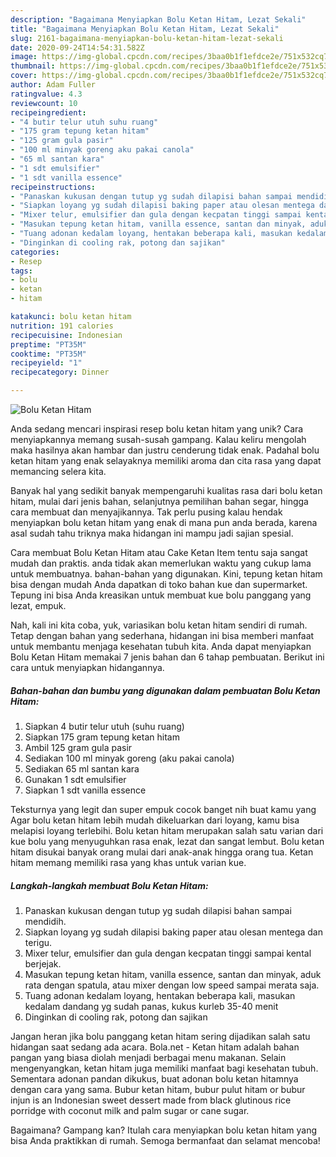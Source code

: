 ```yaml
---
description: "Bagaimana Menyiapkan Bolu Ketan Hitam, Lezat Sekali"
title: "Bagaimana Menyiapkan Bolu Ketan Hitam, Lezat Sekali"
slug: 2161-bagaimana-menyiapkan-bolu-ketan-hitam-lezat-sekali
date: 2020-09-24T14:54:31.582Z
image: https://img-global.cpcdn.com/recipes/3baa0b1f1efdce2e/751x532cq70/bolu-ketan-hitam-foto-resep-utama.jpg
thumbnail: https://img-global.cpcdn.com/recipes/3baa0b1f1efdce2e/751x532cq70/bolu-ketan-hitam-foto-resep-utama.jpg
cover: https://img-global.cpcdn.com/recipes/3baa0b1f1efdce2e/751x532cq70/bolu-ketan-hitam-foto-resep-utama.jpg
author: Adam Fuller
ratingvalue: 4.3
reviewcount: 10
recipeingredient:
- "4 butir telur utuh suhu ruang"
- "175 gram tepung ketan hitam"
- "125 gram gula pasir"
- "100 ml minyak goreng aku pakai canola"
- "65 ml santan kara"
- "1 sdt emulsifier"
- "1 sdt vanilla essence"
recipeinstructions:
- "Panaskan kukusan dengan tutup yg sudah dilapisi bahan sampai mendidih."
- "Siapkan loyang yg sudah dilapisi baking paper atau olesan mentega dan terigu."
- "Mixer telur, emulsifier dan gula dengan kecpatan tinggi sampai kental berjejak."
- "Masukan tepung ketan hitam, vanilla essence, santan dan minyak, aduk rata dengan spatula, atau mixer dengan low speed sampai merata saja."
- "Tuang adonan kedalam loyang, hentakan beberapa kali, masukan kedalam dandang yg sudah panas, kukus kurleb 35-40 menit"
- "Dinginkan di cooling rak, potong dan sajikan"
categories:
- Resep
tags:
- bolu
- ketan
- hitam

katakunci: bolu ketan hitam 
nutrition: 191 calories
recipecuisine: Indonesian
preptime: "PT35M"
cooktime: "PT35M"
recipeyield: "1"
recipecategory: Dinner

---
```



![Bolu Ketan Hitam](https://img-global.cpcdn.com/recipes/3baa0b1f1efdce2e/751x532cq70/bolu-ketan-hitam-foto-resep-utama.jpg)

Anda sedang mencari inspirasi resep bolu ketan hitam yang unik? Cara menyiapkannya memang susah-susah gampang. Kalau keliru mengolah maka hasilnya akan hambar dan justru cenderung tidak enak. Padahal bolu ketan hitam yang enak selayaknya memiliki aroma dan cita rasa yang dapat memancing selera kita.

Banyak hal yang sedikit banyak mempengaruhi kualitas rasa dari bolu ketan hitam, mulai dari jenis bahan, selanjutnya pemilihan bahan segar, hingga cara membuat dan menyajikannya. Tak perlu pusing kalau hendak menyiapkan bolu ketan hitam yang enak di mana pun anda berada, karena asal sudah tahu triknya maka hidangan ini mampu jadi sajian spesial.

Cara membuat Bolu Ketan Hitam atau Cake Ketan Item tentu saja sangat mudah dan praktis. anda tidak akan memerlukan waktu yang cukup lama untuk membuatnya. bahan-bahan yang digunakan. Kini, tepung ketan hitam bisa dengan mudah Anda dapatkan di toko bahan kue dan supermarket. Tepung ini bisa Anda kreasikan untuk membuat kue bolu panggang yang lezat, empuk.


Nah, kali ini kita coba, yuk, variasikan bolu ketan hitam sendiri di rumah. Tetap dengan bahan yang sederhana, hidangan ini bisa memberi manfaat untuk membantu menjaga kesehatan tubuh kita. Anda dapat menyiapkan Bolu Ketan Hitam memakai 7 jenis bahan dan 6 tahap pembuatan. Berikut ini cara untuk menyiapkan hidangannya.

<!--inarticleads1-->

##### Bahan-bahan dan bumbu yang digunakan dalam pembuatan Bolu Ketan Hitam:

1. Siapkan 4 butir telur utuh (suhu ruang)
1. Siapkan 175 gram tepung ketan hitam
1. Ambil 125 gram gula pasir
1. Sediakan 100 ml minyak goreng (aku pakai canola)
1. Sediakan 65 ml santan kara
1. Gunakan 1 sdt emulsifier
1. Siapkan 1 sdt vanilla essence


Teksturnya yang legit dan super empuk cocok banget nih buat kamu yang Agar bolu ketan hitam lebih mudah dikeluarkan dari loyang, kamu bisa melapisi loyang terlebihi. Bolu ketan hitam merupakan salah satu varian dari kue bolu yang menyuguhkan rasa enak, lezat dan sangat lembut. Bolu ketan hitam disukai banyak orang mulai dari anak-anak hingga orang tua. Ketan hitam memang memiliki rasa yang khas untuk varian kue. 

<!--inarticleads2-->

##### Langkah-langkah membuat Bolu Ketan Hitam:

1. Panaskan kukusan dengan tutup yg sudah dilapisi bahan sampai mendidih.
1. Siapkan loyang yg sudah dilapisi baking paper atau olesan mentega dan terigu.
1. Mixer telur, emulsifier dan gula dengan kecpatan tinggi sampai kental berjejak.
1. Masukan tepung ketan hitam, vanilla essence, santan dan minyak, aduk rata dengan spatula, atau mixer dengan low speed sampai merata saja.
1. Tuang adonan kedalam loyang, hentakan beberapa kali, masukan kedalam dandang yg sudah panas, kukus kurleb 35-40 menit
1. Dinginkan di cooling rak, potong dan sajikan


Jangan heran jika bolu panggang ketan hitam sering dijadikan salah satu hidangan saat sedang ada acara. Bola.net - Ketan hitam adalah bahan pangan yang biasa diolah menjadi berbagai menu makanan. Selain mengenyangkan, ketan hitam juga memiliki manfaat bagi kesehatan tubuh. Sementara adonan pandan dikukus, buat adonan bolu ketan hitamnya dengan cara yang sama. Bubur ketan hitam, bubur pulut hitam or bubur injun is an Indonesian sweet dessert made from black glutinous rice porridge with coconut milk and palm sugar or cane sugar. 

Bagaimana? Gampang kan? Itulah cara menyiapkan bolu ketan hitam yang bisa Anda praktikkan di rumah. Semoga bermanfaat dan selamat mencoba!
